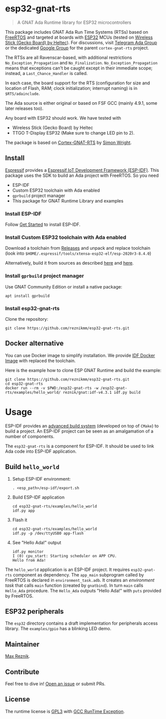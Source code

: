 # esp32-gnat-rts

> A GNAT Ada Runtime library for ESP32 microcontrollers

This package includes GNAT Ada Run Time Systems (RTSs) based on
[FreeRTOS](http://www.freertos.org) and targeted at boards with
[ESP32](https://en.wikipedia.org/wiki/ESP32) MCUs (tested on
[Wireless Stick (Gecko Board) by Heltec](https://heltec.org/project/wireless-stick/)).
For discussions, visit [Telegram Ada Group](https://t.me/ada_lang)
or the dedicated
[Google Group](https://groups.google.com/forum/#!forum/cortex-gnat-rts)
for the parent `cortex-gnat-rts` project.

The RTSs are all Ravenscar-based, with additional restrictions
`No_Exception_Propagation` and `No_Finalization`.
`No_Exception_Propagation` means that exceptions can't be caught except
in their immediate scope; instead, a `Last_Chance_Handler` is called.

In each case, the board support for the RTS (configuration for size and
location of Flash, RAM; clock initialization; interrupt naming) is in
`$RTS/adainclude`.

The Ada source is either original or based on FSF GCC (mainly 4.9.1, some
later releases too).

Any board with ESP32 should work. We have tested with

* Wireless Stick (Gecko Board) by Heltec
* TTGO T-Display ESP32 (Make sure to change LED pin to 2).

The package is based on
[Cortex-GNAT-RTS](https://github.com/simonjwright/cortex-gnat-rts)
by [Simon Wright](https://github.com/simonjwright/).

## Install
[Espressif](https://www.espressif.com/en/products/socs/esp32) provides a
[Espressif IoT Development Framework (ESP-IDF)](https://github.com/espressif/esp-idf/blob/master/README.md).
This package uses the SDK to build an Ada project with FreeRTOS. So you need
* ESP-IDF
* Custom ESP32 toolchain with Ada enabled
* `gprbuild` project manager
* This package for GNAT Runtime Library and examples

### Install ESP-IDF

Follow
[Get Started](https://docs.espressif.com/projects/esp-idf/en/stable/esp32/get-started/index.html)
to install ESP-IDF.

### Install Custom ESP32 toolchain with Ada enabled

Download a toolchain from
[Releases](https://github.com/reznikmm/esp32-gnat-rts/releases)
and unpack and replace toolchain (look into
`$HOME/.espressif/tools/xtensa-esp32-elf/esp-2020r3-8.4.0`)

Alternatively, build it from sources as described
[here](https://docs.espressif.com/projects/esp-idf/en/stable/esp32/get-started/toolchain-setup-scratch.html)
and
[here](https://github.com/crosstool-ng/crosstool-ng/issues/1216#issuecomment-539230302).

### Install `gprbuild` project manager

Use GNAT Community Edition or install a native package:

    apt install gprbuild

### Install esp32-gnat-rts

Clone the repository:

    git clone https://github.com/reznikmm/esp32-gnat-rts.git

## Docker alternative

You can use Docker image to simplify installation. We provide
[IDF Docker Image](https://docs.espressif.com/projects/esp-idf/en/latest/esp32/api-guides/tools/idf-docker-image.html)
with replaced the toolchain.

Here is the example how to clone ESP GNAT Runtime and build the example:

```
git clone https://github.com/reznikmm/esp32-gnat-rts.git
cd esp32-gnat-rts
docker run --rm -v $PWD:/esp32-gnat-rts -w /esp32-gnat-rts/examples/hello_world/ reznik/gnat:idf-v4.3.1 idf.py build
```


# Usage

ESP-IDF provides an
[advanced build system](https://docs.espressif.com/projects/esp-idf/en/stable/esp32/api-guides/build-system.html)
(developed on top of `CMake`) to build a project.
An ESP-IDF project can be seen as an amalgamation of a number of components.

The `esp32-gnat-rts` is a component for ESP-IDF. It should be used to link
Ada code into ESP-IDF application.

## Build `hello_world`

1. Setup ESP-IDF environment:

       . <esp_path>/esp-idf/export.sh

2. Build ESP-IDF application

       cd esp32-gnat-rts/examples/hello_world
       idf.py app

3. Flash it

       cd esp32-gnat-rts/examples/hello_world
       idf.py -p /dev/ttyUSB0 app-flash

4. See "Hello Ada!" output

       idf.py monitor
       I (0) cpu_start: Starting scheduler on APP CPU.
       Hello from Ada!

The `hello_world` application is an ESP-IDF project.
It requires `esp32-gnat-rts` component as dependency.
The `app_main` subprogram called by FreeRTOS is declared in
`environment_task.adb`. It creates an _environment task_ that
calls `main` function (created by `gnatbind`).
In turn `main` calls `Hello_Ada` procedure.
The `Hello_Ada` outputs "Hello Ada!" with `puts` provided by FreeRTOS.

## ESP32 peripherals

The `esp32` directory contains a draft implementation for
peripherals access library. The `examples/gpio` has a blinking LED demo.

## Maintainer

[Max Reznik](https://github.com/reznikmm).

## Contribute

Feel free to dive in!
[Open an issue](https://github.com/reznikmm/esp32-gnat-rts/issues/new)
or submit PRs.

## License

The runtime license is [GPL3](LICENSE) with
[GCC RunTime Exception](esp32/COPYING.RUNTIME).

